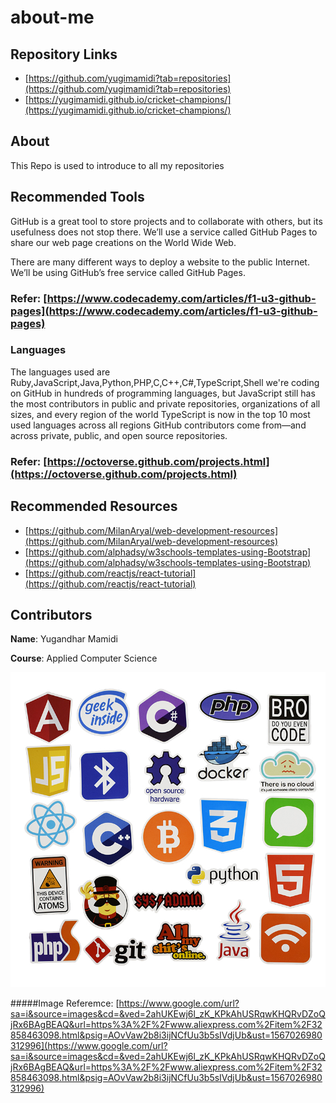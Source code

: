 # about-me
## Repository Links
* [https://github.com/yugimamidi?tab=repositories](https://github.com/yugimamidi?tab=repositories)
* [https://yugimamidi.github.io/cricket-champions/](https://yugimamidi.github.io/cricket-champions/)
## About
This Repo is used to introduce to all my repositories 
## Recommended Tools
GitHub is a great tool to store projects and to collaborate with others, but its usefulness does not stop there. We’ll use a service called GitHub Pages to share our web page creations on the World Wide Web.

There are many different ways to deploy a website to the public Internet. We’ll be using GitHub’s free service called GitHub Pages.

### Refer: [https://www.codecademy.com/articles/f1-u3-github-pages](https://www.codecademy.com/articles/f1-u3-github-pages)

### Languages
The languages used are Ruby,JavaScript,Java,Python,PHP,C,C++,C#,TypeScript,Shell
we're coding on GitHub in hundreds of programming languages, but JavaScript still has the most contributors in public and private repositories, organizations of all sizes, and every region of the world
TypeScript is now in the top 10 most used languages across all regions GitHub contributors come from—and across private, public, and open source repositories.

### Refer: [https://octoverse.github.com/projects.html](https://octoverse.github.com/projects.html)

## Recommended Resources
- [https://github.com/MilanAryal/web-development-resources](https://github.com/MilanAryal/web-development-resources)
- [https://github.com/alphadsy/w3schools-templates-using-Bootstrap](https://github.com/alphadsy/w3schools-templates-using-Bootstrap)
- [https://github.com/reactjs/react-tutorial](https://github.com/reactjs/react-tutorial)
## Contributors
**Name**: Yugandhar Mamidi

**Course**: Applied Computer Science

![programming languages logo](logo.jpg)

#####Image Referemce: [https://www.google.com/url?sa=i&source=images&cd=&ved=2ahUKEwj6l_zK_KPkAhUSRqwKHQRvDZoQjRx6BAgBEAQ&url=https%3A%2F%2Fwww.aliexpress.com%2Fitem%2F32858463098.html&psig=AOvVaw2b8i3ijNCfUu3b5sIVdjUb&ust=1567026980312996](https://www.google.com/url?sa=i&source=images&cd=&ved=2ahUKEwj6l_zK_KPkAhUSRqwKHQRvDZoQjRx6BAgBEAQ&url=https%3A%2F%2Fwww.aliexpress.com%2Fitem%2F32858463098.html&psig=AOvVaw2b8i3ijNCfUu3b5sIVdjUb&ust=1567026980312996)





